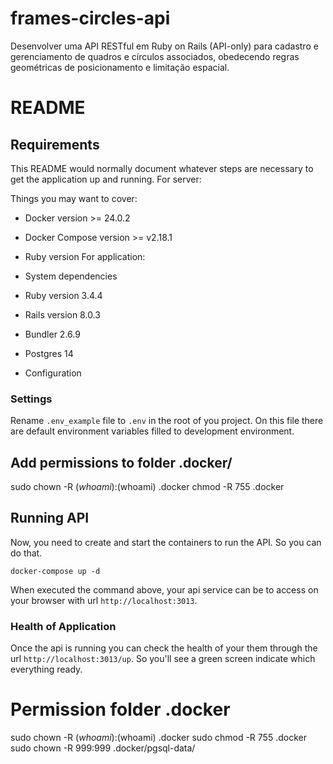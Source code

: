 # frames-circles-api
Desenvolver uma API RESTful em Ruby on Rails (API-only) para cadastro e gerenciamento de quadros e círculos associados, obedecendo regras geométricas de posicionamento e limitação espacial.

# README

## Requirements

This README would normally document whatever steps are necessary to get the
application up and running.
For server:

Things you may want to cover:
* Docker version >= 24.0.2
* Docker Compose version >= v2.18.1

* Ruby version
For application:

* System dependencies
* Ruby version 3.4.4
* Rails version 8.0.3
* Bundler 2.6.9
* Postgres 14

* Configuration

### Settings
Rename `.env_example` file to `.env` in the root of you project.
On this file there are default environment variables filled to development environment.

## Add permissions to folder .docker/
sudo chown -R $(whoami):$(whoami) .docker
chmod -R 755 .docker

## Running API

Now, you need to create and start the containers to run the API. So you can do that.

```
docker-compose up -d
```

When executed the command above, your api service can be to access on your browser with url `http://localhost:3013`.

### Health of Application

Once the api is running you can check the health of your them through the url `http://localhost:3013/up`. So you'll see a green screen indicate which everything ready.

# Permission folder .docker
sudo chown -R $(whoami):$(whoami) .docker
sudo chmod -R 755 .docker
sudo chown -R 999:999 .docker/pgsql-data/
